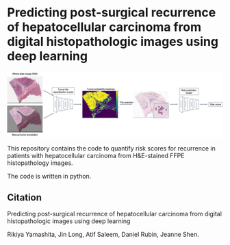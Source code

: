 # Predicting post-surgical recurrence of hepatocellular carcinoma from digital histopathologic images using deep learning  
  
![method_outline](method_outline.png)  

This repository contains the code to quantify risk scores for recurrence in patients with hepatocellular carcinoma from H&E-stained FFPE histopathology images.

The code is written in python.  

## Citation
Predicting post-surgical recurrence of hepatocellular carcinoma from digital histopathologic images using deep learning  

Rikiya Yamashita, Jin Long, Atif Saleem, Daniel Rubin, Jeanne Shen.  